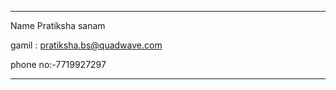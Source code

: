 

------------------------------------------
Name Pratiksha sanam

gamil :
pratiksha.bs@quadwave.com

phone  no:-7719927297


-------------------------------------------
